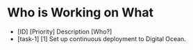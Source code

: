 
# Who is Working on What

* [ID] [Priority] Description [Who?]
* [task-1] [1] Set up continuous deployment to Digital Ocean.
